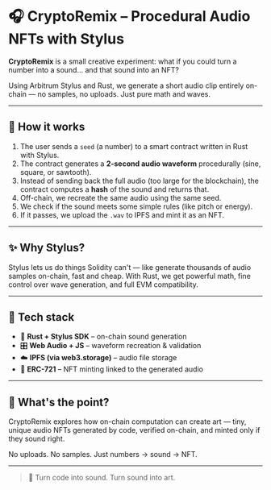 # 🎧 CryptoRemix – Procedural Audio NFTs with Stylus

**CryptoRemix** is a small creative experiment: what if you could turn a number into a sound… and that sound into an NFT?

Using Arbitrum Stylus and Rust, we generate a short audio clip entirely on-chain — no samples, no uploads. Just pure math and waves.

---

## 🧠 How it works

1. The user sends a `seed` (a number) to a smart contract written in Rust with Stylus.
2. The contract generates a **2-second audio waveform** procedurally (sine, square, or sawtooth).
3. Instead of sending back the full audio (too large for the blockchain), the contract computes a **hash** of the sound and returns that.
4. Off-chain, we recreate the same audio using the same seed.
5. We check if the sound meets some simple rules (like pitch or energy).
6. If it passes, we upload the `.wav` to IPFS and mint it as an NFT.

---

## ✨ Why Stylus?

Stylus lets us do things Solidity can't — like generate thousands of audio samples on-chain, fast and cheap. With Rust, we get powerful math, fine control over wave generation, and full EVM compatibility.

---

## 🔧 Tech stack

- 🦀 **Rust + Stylus SDK** – on-chain sound generation
- 🎛️ **Web Audio + JS** – waveform recreation & validation
- ☁️ **IPFS (via web3.storage)** – audio file storage
- 🧾 **ERC-721** – NFT minting linked to the generated audio

---

## 🎯 What's the point?

CryptoRemix explores how on-chain computation can create art — tiny, unique audio NFTs generated by code, verified on-chain, and minted only if they sound right.

No uploads. No samples. Just numbers → sound → NFT.

---

> 🧬 Turn code into sound. Turn sound into art.
